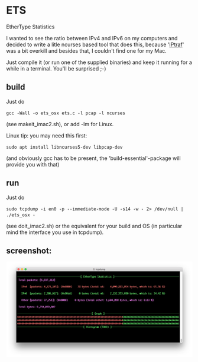 # ETS
EtherType Statistics

I wanted to see the ratio between IPv4 and IPv6 on my computers and decided to write a litle ncurses
based tool that does this, because '[IPtraf](https://en.wikipedia.org/wiki/IPTraf)' was a bit 
overkill and besides that, I couldn't find one for my Mac.

Just compile it (or run one of the supplied binaries) and keep it running for a while in a terminal. You'll be surprised ;-)

## build
Just do
```
gcc -Wall -o ets_osx ets.c -l pcap -l ncurses
```
(see makeit_imac2.sh), or add -lm for Linux.

Linux tip: you may need this first:
```
sudo apt install libncurses5-dev libpcap-dev
```
(and obviously gcc has to be present, the 'build-essential'-package will provide you with that)

## run
Just do
```
sudo tcpdump -i en0 -p --immediate-mode -U -s14 -w - 2> /dev/null | ./ets_osx -
```
(see doit_imac2.sh) or the equivalent for your build and OS (in particular mind the interface you use in tcpdump).

## screenshot:
![Alt text](/screenshot1.png?raw=true "Screenshot")
